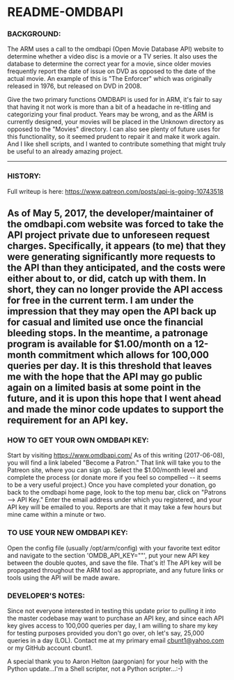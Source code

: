 # README-OMDBAPI

### BACKGROUND:

The ARM uses a call to the omdbapi (Open Movie Database API) website to determine whether a video disc
is a movie or a TV series. It also uses the database to determine the correct year for a movie, since
older movies frequently report the date of issue on DVD as opposed to the date of the actual movie. An
example of this is "The Enforcer" which was originally released in 1976, but released on DVD in 2008.

Give the two primary functions OMDBAPI is used for in ARM, it's fair to say that having it not work is
more than a bit of a headache in re-titling and categorizing your final product. Years may be
wrong, and as the ARM is currently designed, your movies will be placed in the Unknown directory as 
opposed to the "Movies" directory. I can also see plenty of future uses for this functionality, so it
seemed prudent to repair it and make it work again. And I like shell scripts, and I wanted to
contribute something that might truly be useful to an already amazing project.

---
### HISTORY:

Full writeup is here: https://www.patreon.com/posts/api-is-going-10743518

As of May 5, 2017, the developer/maintainer of the omdbapi.com website was forced to take the API
project private due to unforeseen request charges. Specifically, it appears (to me) that they were
generating significantly more requests to the API than they anticipated, and the costs were either
about to, or did, catch up with them. In short, they can no longer provide the API access for free
in the current term.  I am under the impression that they may open the API back up for casual and
limited use once the financial bleeding stops. In the meantime, a patronage program is available for
$1.00/month on a 12-month commitment which allows for 100,000 queries per day. It is this threshold
that leaves me with the hope that the API may go public again on a limited basis at some point in
the future, and it is upon this hope that I went ahead and made the minor code updates to support
the requirement for an API key.
---
### HOW TO GET YOUR OWN OMDBAPI KEY:

Start by visiting https://www.omdbapi.com/ As of this writing (2017-06-08), you will find a
link labeled "Become a Patron." That link will take you to the Patreon site, where you can sign up.
Select the $1.00/month level and complete the process (or donate more if you feel so compelled -- it
seems to be a very useful project.) Once you have completed your donation, go back to the omdbapi
home page, look to the top menu bar, click on "Patrons --> API Key." Enter the email address under
which you registered, and your API key will be emailed to you. Reports are that it may take a few hours
but mine came within a minute or two.

### TO USE YOUR NEW OMDBAPI KEY:

Open the config file (usually /opt/arm/config) with your favorite text editor and navigate to the
section 'OMDB_API_KEY=""', put your new API key between the double quotes, and save the file.
That's it! The API key will be propagated throughout the ARM tool as appropriate, and any future
links or tools using the API will be made aware.

### DEVELOPER'S NOTES:

Since not everyone interested in testing this update prior to pulling it into the master codebase
may want to purchase an API key, and since each API key gives access to 100,000 queries per day,
I am willing to share my key for testing purposes provided you don't go over, oh let's say, 25,000
queries in a day (LOL). Contact me at my primary email cbunt1@yahoo.com or my GitHub account cbunt1.

A special thank you to Aaron Helton (aargonian) for your help with the Python update...I'm a
Shell scripter, not a Python scripter...:-)